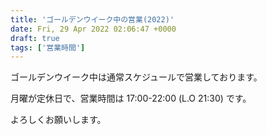 ```yaml
---
title: 'ゴールデンウイーク中の営業(2022)'
date: Fri, 29 Apr 2022 02:06:47 +0000
draft: true
tags: ['営業時間']
---
```


ゴールデンウイーク中は通常スケジュールで営業しております。

月曜が定休日で、営業時間は 17:00-22:00 (L.O 21:30) です。

よろしくお願いします。